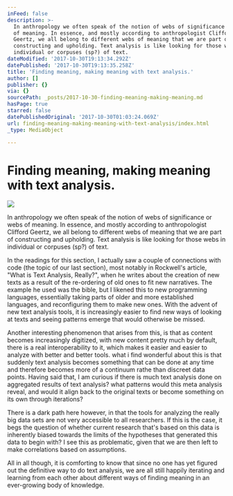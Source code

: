 ```yaml
---
inFeed: false
description: >-
  In anthropology we often speak of the notion of webs of significance or webs
  of meaning. In essence, and mostly according to anthropologist Clifford
  Geertz, we all belong to different webs of meaning that we are part of
  constructing and upholding. Text analysis is like looking for those webs in
  individual or corpuses (sp?) of text.
dateModified: '2017-10-30T19:13:34.292Z'
datePublished: '2017-10-30T19:13:35.258Z'
title: 'Finding meaning, making meaning with text analysis.'
author: []
publisher: {}
via: {}
sourcePath: _posts/2017-10-30-finding-meaning-making-meaning.md
hasPage: true
starred: false
datePublishedOriginal: '2017-10-30T01:03:24.069Z'
url: finding-meaning-making-meaning-with-text-analysis/index.html
_type: MediaObject

---
```

# Finding meaning, making meaning with text analysis.
![](https://the-grid-user-content.s3-us-west-2.amazonaws.com/cdd9eace-0f62-4fea-b10a-11b60234ba87.jpg)

In anthropology we often speak of the notion of webs of significance or webs of meaning. In essence, and mostly according to anthropologist Clifford Geertz, we all belong to different webs of meaning that we are part of constructing and upholding. Text analysis is like looking for those webs in individual or corpuses (sp?) of text.

In the readings for this section, I actually saw a couple of connections with code (the topic of our last section), most notably in Rockwell's article, "What is Text Analysis, Really?", when he writes about the creation of new texts as a result of the re-ordering of old ones to fit new narratives. The example he used was the bible, but I likened this to new programming languages, essentially taking parts of older and more established languages, and reconfiguring them to make new ones. With the advent of new text analysis tools, it is increasingly easier to find new ways of looking at texts and seeing patterns emerge that would otherwise be missed.

Another interesting phenomenon that arises from this, is that as content becomes increasingly digitized, with new content pretty much by default, there is a real interoperability to it, which makes it easier and easier to analyze with better and better tools. what i find wonderful about this is that suddenly text analysis becomes something that can be done at any time and therefore becomes more of a continuum rathe than discreet data points. Having said that, I am curious if there is much text analysis done on aggregated results of text analysis? what patterns would this meta analysis reveal, and would it align back to the original texts or become something on its own through iterations?

There is a dark path here however, in that the tools for analyzing the really big data sets are not very accessible to all researchers. If this is the case, it begs the question of whether current research that's based on this data is inherently biased towards the limits of the hypotheses that generated this data to begin with? I see this as problematic, given that we are then left to make correlations based on assumptions.

All in all though, it is comforting to know that since no one has yet figured out the definitive way to do text analysis, we are all still happily iterating and learning from each other about different ways of finding meaning in an ever-growing body of knowledge.